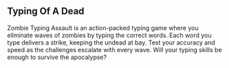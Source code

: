 ## Typing Of A Dead
Zombie Typing Assault is an action-packed typing game where you eliminate waves of zombies by typing the correct words. Each word you type delivers a strike, keeping the undead at bay. Test your accuracy and speed as the challenges escalate with every wave. Will your typing skills be enough to survive the apocalypse?






